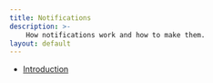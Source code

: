 ```yaml
---
title: Notifications
description: >-
    How notifications work and how to make them.
layout: default
---
```


- [Introduction](introduction)